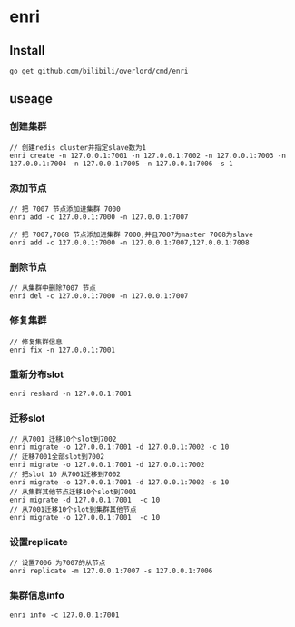 # enri

## Install
```
go get github.com/bilibili/overlord/cmd/enri
```

## useage

### 创建集群

```shell
// 创建redis cluster并指定slave数为1 
enri create -n 127.0.0.1:7001 -n 127.0.0.1:7002 -n 127.0.0.1:7003 -n 127.0.0.1:7004 -n 127.0.0.1:7005 -n 127.0.0.1:7006 -s 1
```

### 添加节点

```shell
// 把 7007 节点添加进集群 7000
enri add -c 127.0.0.1:7000 -n 127.0.0.1:7007 

// 把 7007,7008 节点添加进集群 7000,并且7007为master 7008为slave
enri add -c 127.0.0.1:7000 -n 127.0.0.1:7007,127.0.0.1:7008
```

### 删除节点

```shell
// 从集群中删除7007 节点
enri del -c 127.0.0.1:7000 -n 127.0.0.1:7007
```

### 修复集群

```shell
// 修复集群信息
enri fix -n 127.0.0.1:7001	
```

### 重新分布slot

```shell
enri reshard -n 127.0.0.1:7001
```

### 迁移slot

```shell
// 从7001 迁移10个slot到7002
enri migrate -o 127.0.0.1:7001 -d 127.0.0.1:7002 -c 10
// 迁移7001全部slot到7002
enri migrate -o 127.0.0.1:7001 -d 127.0.0.1:7002 
// 把slot 10 从7001迁移到7002 
enri migrate -o 127.0.0.1:7001 -d 127.0.0.1:7002 -s 10
// 从集群其他节点迁移10个slot到7001
enri migrate -d 127.0.0.1:7001  -c 10
// 从7001迁移10个slot到集群其他节点
enri migrate -o 127.0.0.1:7001  -c 10
```

### 设置replicate
```shell
// 设置7006 为7007的从节点
enri replicate -m 127.0.0.1:7007 -s 127.0.0.1:7006
```

### 集群信息info
```shell
enri info -c 127.0.0.1:7001
```
